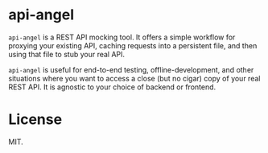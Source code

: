 api-angel
=========

`api-angel` is a REST API mocking tool. It offers a simple workflow for proxying your existing API, caching requests into a persistent file, and then using that file to stub your real API.

`api-angel` is useful for end-to-end testing, offline-development, and other situations where you want to access a close (but no cigar) copy of your real REST API. It is agnostic to your choice of backend or frontend.


License
=======

MIT.
